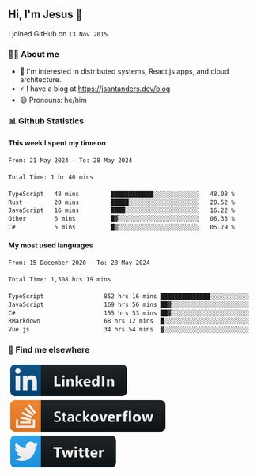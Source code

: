 ## Hi, I'm Jesus 👋

I joined GitHub on `13 Nov 2015`.

<!-- Talking about you -->

### 👨‍💻 About me

- 👦 I'm interested in distributed systems, React.js apps, and cloud architecture.
- ⚡️ I have a blog at <https://jsantanders.dev/blog>
- 😄 Pronouns: he/him

### 📊 Github Statistics

#### This week I spent my time on

<!--START_SECTION:weekly-->

```txt
From: 21 May 2024 - To: 28 May 2024

Total Time: 1 hr 40 mins

TypeScript   48 mins         ████████████░░░░░░░░░░░░░   48.08 %
Rust         20 mins         █████░░░░░░░░░░░░░░░░░░░░   20.52 %
JavaScript   16 mins         ████░░░░░░░░░░░░░░░░░░░░░   16.22 %
Other        6 mins          █▓░░░░░░░░░░░░░░░░░░░░░░░   06.33 %
C#           5 mins          █▒░░░░░░░░░░░░░░░░░░░░░░░   05.79 %
```

<!--END_SECTION:weekly-->

#### My most used languages

<!--START_SECTION:alltime-->

```txt
From: 15 December 2020 - To: 28 May 2024

Total Time: 1,508 hrs 19 mins

TypeScript                 852 hrs 16 mins ██████████████░░░░░░░░░░░   56.51 %
JavaScript                 169 hrs 56 mins ██▓░░░░░░░░░░░░░░░░░░░░░░   11.27 %
C#                         155 hrs 53 mins ██▓░░░░░░░░░░░░░░░░░░░░░░   10.34 %
RMarkdown                  68 hrs 12 mins  █░░░░░░░░░░░░░░░░░░░░░░░░   04.52 %
Vue.js                     34 hrs 54 mins  ▓░░░░░░░░░░░░░░░░░░░░░░░░   02.31 %
```

<!--END_SECTION:alltime-->

### 📢 Find me elsewhere

<p>
  <a target="_blank" href="https://linkedin.com/in/jsantanders">
    <img src="https://github.com/jsantanders/jsantanders/blob/master/img/linkedin.svg" alt="LinkedIn" style="vertical-align:top; margin:4px">
  </a>
  
  <a target="_blank" href="https://stackoverflow.com/users/7318331/jesus-santander">
    <img src="https://github.com/jsantanders/jsantanders/blob/master/img/stackoverflow.svg" alt="StackOverflow" style="vertical-align:top; margin:4px">
  </a>
  
  <a target="_blank" href="http://twitter.com/jsantanders">
    <img src="https://github.com/jsantanders/jsantanders/blob/master/img/twitter.svg" alt="Twitter" style="vertical-align:top; margin:4px">
  </a>
</p>

